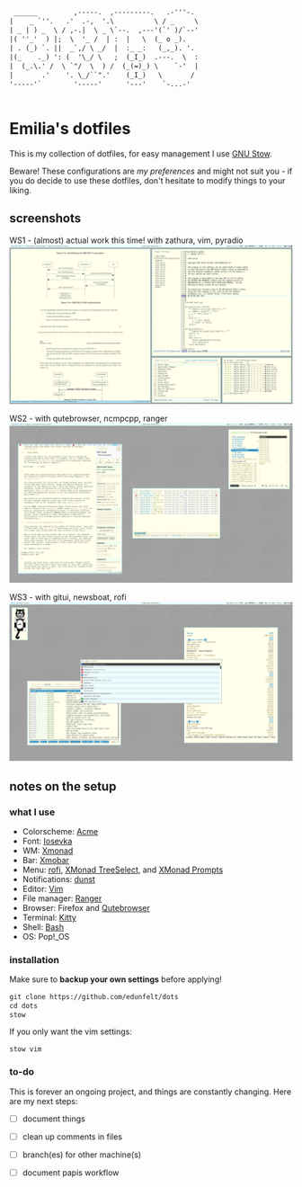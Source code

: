 ```
                                                              
 ______         ,-----.  ,---------.   .-'''-.         
|    _ `''.   .'  .-,  '.\          \ / _     \        
| _ | ) _  \ / ,-.|  \ _ \`--.  ,---'(`' )/`--'        
|( ''_'  ) |;  \  '_ /  | :  |   \  (_ o _).           
| . (_) `. ||  _`,/ \ _/  |  :_ _:   (_,_). '.         
|(_    ._) ': (  '\_/ \   ;  (_I_)  .---.  \  :        
|  (_.\.' /  \ `"/  \  ) /  (_(=)_) \    `-'  |        
|       .'    '. \_/``".'    (_I_)   \       /         
'-----'`        '-----'      '---'    `-...-'          
                                                       
``` 

# Emilia's dotfiles
This is my collection of dotfiles, for easy management I use [GNU Stow](https://www.gnu.org/software/stow/).

Beware! These configurations are *my preferences* and might not suit you - if you do decide to use
these dotfiles, don't hesitate to modify things to your liking.



## screenshots
WS1 - (almost) actual work this time! with zathura, vim, pyradio
![pic3](scrots/sec.png)

WS2 - with qutebrowser, ncmpcpp, ranger
![pic1](scrots/net.png)

WS3 - with gitui, newsboat, rofi
![pic2](scrots/tmp.png)


## notes on the setup
### what I use
* Colorscheme: [Acme](https://github.com/olivertaylor/vacme)
* Font: [Iosevka](https://github.com/be5invis/Iosevka)
* WM: [Xmonad](https://xmonad.org/)
* Bar: [Xmobar](https://xmobar.org/)
* Menu: [rofi](https://github.com/davatorium/rofi), [XMonad TreeSelect](https://hackage.haskell.org/package/xmonad-contrib-0.16/docs/XMonad-Actions-TreeSelect.html), and [XMonad Prompts](https://hackage.haskell.org/package/xmonad-contrib-0.16/docs/XMonad-Prompt.html)
* Notifications: [dunst](https://github.com/dunst-project/dunst)
* Editor: [Vim](https://www.vim.org/)
* File manager: [Ranger](https://github.com/ranger/ranger)
* Browser: Firefox and [Qutebrowser](https://qutebrowser.org/)
* Terminal: [Kitty](https://github.com/kovidgoyal/kitty/tree/604458810e5248fd2869131d4b440f38541a1d95)
* Shell: [Bash](https://www.gnu.org/software/bash/)
* OS: Pop!_OS

### installation
Make sure to **backup your own settings** before applying!

```
git clone https://github.com/edunfelt/dots
cd dots
stow
``` 

If you only want the vim settings:

```
stow vim
```

### to-do
This is forever an ongoing project, and things are constantly changing. Here are my next steps:

- [ ] document things
- [ ] clean up comments in files
- [ ] branch(es) for other machine(s)
- [ ] document papis workflow

